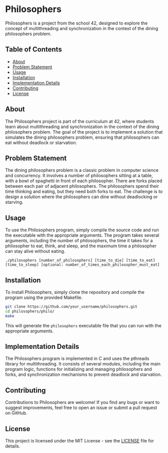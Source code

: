 # Philosophers

Philosophers is a project from the school 42, designed to explore the concept of multithreading and synchronization in the context of the dining philosophers problem.

## Table of Contents

- [About](#about)
- [Problem Statement](#problem-statement)
- [Usage](#usage)
- [Installation](#installation)
- [Implementation Details](#implementation-details)
- [Contributing](#contributing)
- [License](#license)

## About

The Philosophers project is part of the curriculum at 42, where students learn about multithreading and synchronization in the context of the dining philosophers problem. The goal of the project is to implement a solution that simulates the dining philosophers problem, ensuring that philosophers can eat without deadlock or starvation.

## Problem Statement

The dining philosophers problem is a classic problem in computer science and concurrency. It involves a number of philosophers sitting at a table, with a bowl of spaghetti in front of each philosopher. There are forks placed between each pair of adjacent philosophers. The philosophers spend their time thinking and eating, but they need both forks to eat. The challenge is to design a solution where the philosophers can dine without deadlocking or starving.

## Usage

To use the Philosophers program, simply compile the source code and run the executable with the appropriate arguments. The program takes several arguments, including the number of philosophers, the time it takes for a philosopher to eat, think, and sleep, and the maximum time a philosopher can stay alive without eating.

```
./philosophers [number_of_philosophers] [time_to_die] [time_to_eat] [time_to_sleep] [optional: number_of_times_each_philosopher_must_eat]
```

## Installation

To install Philosophers, simply clone the repository and compile the program using the provided Makefile.

```bash
git clone https://github.com/your_username/philosophers.git
cd philosophers/philo/
make
```

This will generate the `philosophers` executable file that you can run with the appropriate arguments.

## Implementation Details

The Philosophers program is implemented in C and uses the pthreads library for multithreading. It consists of several modules, including the main program logic, functions for initializing and managing philosophers and forks, and synchronization mechanisms to prevent deadlock and starvation.

## Contributing

Contributions to Philosophers are welcome! If you find any bugs or want to suggest improvements, feel free to open an issue or submit a pull request on GitHub.

## License

This project is licensed under the MIT License - see the [LICENSE](LICENSE) file for details.